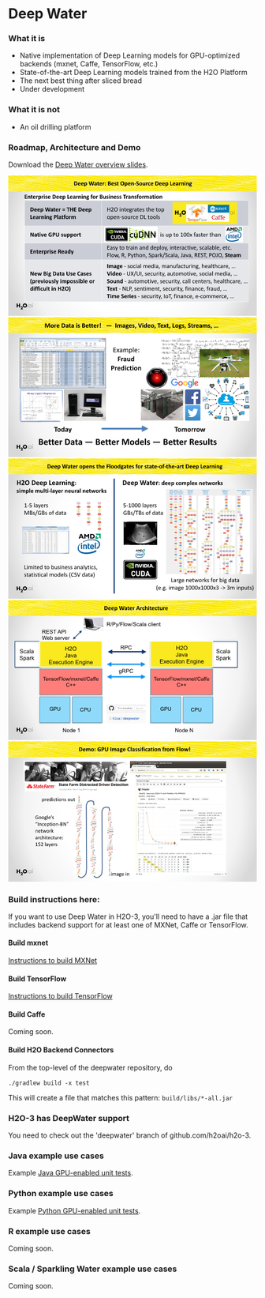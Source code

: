 # Deep Water

### What it is
* Native implementation of Deep Learning models for GPU-optimized backends (mxnet, Caffe, TensorFlow, etc.)
* State-of-the-art Deep Learning models trained from the H2O Platform
* The next best thing after sliced bread
* Under development

### What it is not
* An oil drilling platform

### Roadmap, Architecture and Demo
Download the [Deep Water overview slides](./architecture/deepwater_overview.pdf).

![](./architecture/deepwater_overview/deepwater_overview.001.jpeg "Deep Water Roadmap")
![architecture](./architecture/deepwater_overview/deepwater_overview.002.jpeg "More Data")
![architecture](./architecture/deepwater_overview/deepwater_overview.003.jpeg "Deep Water Networks")
![architecture](./architecture/deepwater_overview/deepwater_overview.004.jpeg "Deep Water Architecture")
![architecture](./architecture/deepwater_overview/deepwater_overview.005.jpeg "Deep Water Example in Flow")

### Build instructions here:
If you want to use Deep Water in H2O-3, you'll need to have a .jar file that includes backend support for at least one of MXNet, Caffe or TensorFlow.

#### Build mxnet 
[Instructions to build MXNet](https://github.com/h2oai/deepwater/tree/master/mxnet)

#### Build TensorFlow 
[Instructions to build TensorFlow](https://github.com/h2oai/deepwater/tree/master/tensorflow)

#### Build Caffe 
Coming soon.

#### Build H2O Backend Connectors
From the top-level of the deepwater repository, do
```
./gradlew build -x test
```

This will create a file that matches this pattern: `build/libs/*-all.jar`

### H2O-3 has DeepWater support
You need to check out the 'deepwater' branch of github.com/h2oai/h2o-3.

### Java example use cases
Example [Java GPU-enabled unit tests](https://github.com/h2oai/h2o-3/tree/deepwater/h2o-algos/src/test/java/hex/deepwater).

### Python example use cases
Example [Python GPU-enabled unit tests](https://github.com/h2oai/h2o-3/tree/deepwater/h2o-py/tests/testdir_algos/deepwater).

### R example use cases
Coming soon.

### Scala / Sparkling Water example use cases
Coming soon.
